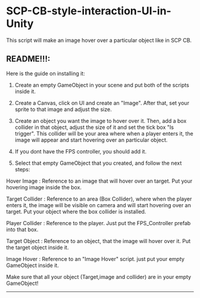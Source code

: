 # SCP-CB-style-interaction-UI-in-Unity
This script will make an image hover over a particular object like in SCP CB.

README!!!:
----------------------------------------------------------------------------------------
Here is the guide on installing it:

1. Create an empty GameObject in your scene and put both of the scripts inside it.

2. Create a Canvas, click on UI and create an "Image". After that, set your sprite to that image and adjust the size.

3. Create an object you want the image to hover over it. Then, add a box collider in that object, adjust the size of it and set the tick box "Is trigger". This collider will be your area where when a player enters it, the image will appear and start hovering over an particular object.

4. If you dont have the FPS controller, you should add it.

5. Select that empty GameObject that you created, and follow the next steps:




Hover Image : Reference to an image that will hover over an target. Put your hovering image inside the box.

Target Collider : Reference to an area (Box Collider), where when the player enters it, the image will be visible on camera and will start hovering over an target. Put your object where the box collider is installed.

Player Collider : Reference to the player. Just put the FPS_Controller prefab into that box.

Target Object : Reference to an object, that the image will hover over it. Put the target object inside it.

Image Hover : Reference to an "Image Hover" script. just put your empty GameObject inside it.



Make sure that all your object (Target,image and collider) are in your empty GameObject!

----------------------------------------------------------------------------------------

